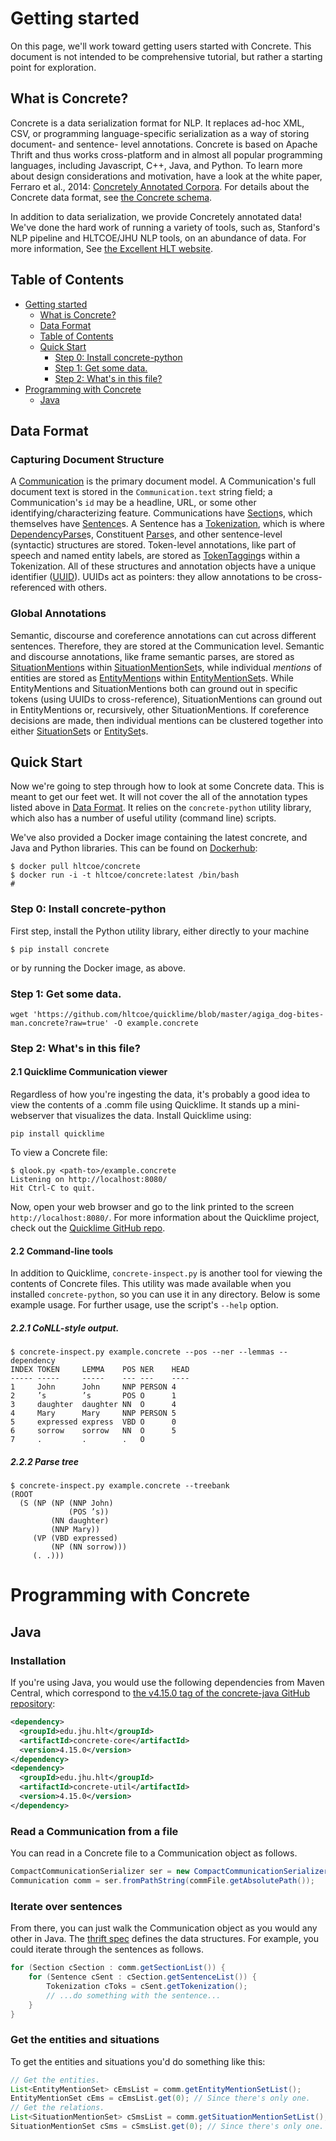 # Getting started

On this page, we'll work toward getting users started with Concrete. This
document is not intended to be comprehensive tutorial, but rather a starting
point for exploration.

## What is Concrete?

Concrete is a data serialization format for NLP. It replaces ad-hoc XML, CSV, or
programming language-specific serialization as a way of storing document- and
sentence- level annotations. Concrete is based on Apache Thrift and thus works
cross-platform and in almost all popular programming languages, including
Javascript, C++, Java, and Python. To learn more about design considerations and
motivation, have a look at the white paper,
Ferraro et al., 2014: [Concretely Annotated Corpora](http://www.akbc.ws/2014/submissions/akbc2014_submission_18.pdf).
For details about the Concrete data format, see
[the Concrete schema](http://hltcoe.github.io/concrete/schema/).

In addition to data serialization, we provide Concretely annotated data! We've
done the hard work of running a variety of tools, such as, Stanford's NLP
pipeline and HLTCOE/JHU NLP tools, on an abundance of data. For more information,
See [the Excellent HLT website](http://hltcoe.github.io/).

## Table of Contents

* [Getting started](#getting-started)
  * [What is Concrete?](#what-is-concrete?)
  * [Data Format](#data-format)
  * [Table of Contents](#table-of-contents)
  * [Quick Start](#quick-start)
    * [Step 0: Install concrete-python](#step-0-install-concrete-python)
    * [Step 1: Get some data.](#step-1-get-some-data.)
    * [Step 2: What's in this file?](#step-2-what's-in-this-file?)
* [Programming with Concrete](#programming-with-concrete)
  * [Java](#java)

## Data Format

### Capturing Document Structure

A
[Communication](http://hltcoe.github.io/concrete/schema/communication.html#Struct_Communication)
is the primary document model. A Communication's full document text is
stored in the `Communication.text` string field; a Communication's
`id` may be a headline, URL, or some other identifying/characterizing
feature. Communications have
[Section](http://hltcoe.github.io/concrete/schema/structure.html#Struct_Section)s,
which themselves have
[Sentence](http://hltcoe.github.io/concrete/schema/structure.html#Struct_Sentence)s. A
Sentence has a
[Tokenization](http://hltcoe.github.io/concrete/schema/structure.html#Struct_Tokenization),
which is where
[DependencyParse](http://hltcoe.github.io/concrete/schema/structure.html#Struct_DependencyParse)s,
Constituent
[Parse](http://hltcoe.github.io/concrete/schema/structure.html#Struct_Parse)s,
and other sentence-level (syntactic) structures are
stored. Token-level annotations, like part of speech and named entity
labels, are stored as
[TokenTagging](http://hltcoe.github.io/concrete/schema/structure.html#Struct_TokenTagging)s
within a Tokenization. All of these structures and annotation objects
have a unique identifier
([UUID](http://hltcoe.github.io/concrete/schema/uuid.html#Struct_UUID)). UUIDs
act as pointers: they allow annotations to be cross-referenced with
others.

### Global Annotations

Semantic, discourse and coreference annotations can cut across
different sentences. Therefore, they are stored at the Communication
level. Semantic and discourse annotations, like frame semantic parses,
are stored as
[SituationMention](http://hltcoe.github.io/concrete/schema/situations.html#Struct_SituationMention)s
within
[SituationMentionSet](http://hltcoe.github.io/concrete/schema/situations.html#Struct_SituationMentionSet)s,
while individual _mentions_ of entities are stored as
[EntityMention](http://hltcoe.github.io/concrete/schema/entities.html#Struct_EntityMention)s
within
[EntityMentionSet](http://hltcoe.github.io/concrete/schema/entities.html#Struct_EntityMentionSet)s. While
EntityMentions and SituationMentions both can ground out in specific
tokens (using UUIDs to cross-reference), SituationMentions can ground
out in EntityMentions or, recursively, other SituationMentions. If
coreference decisions are made, then individual mentions can be
clustered together into either
[SituationSet](http://hltcoe.github.io/concrete/schema/situations.html#Struct_SituationSet)s
or
[EntitySet](http://hltcoe.github.io/concrete/schema/entities.html#Struct_EntitySet)s.

## Quick Start

Now we're going to step through how to look at some Concrete
data. This is meant to get our feet wet. It will not cover the all of
the annotation types listed above in [Data Format](#data-format). It
relies on the `concrete-python` utility library, which also has a
number of useful utility (command line) scripts.

We've also provided a Docker image containing the latest concrete, and
Java and Python libraries. This can be found on
[Dockerhub](https://hub.docker.com/r/hltcoe/concrete/):

```
$ docker pull hltcoe/concrete
$ docker run -i -t hltcoe/concrete:latest /bin/bash
#
```


### Step 0: Install concrete-python

First step, install the Python utility library, either directly to your machine


```
$ pip install concrete
```

or by running the Docker image, as above.

### Step 1: Get some data.

```
wget 'https://github.com/hltcoe/quicklime/blob/master/agiga_dog-bites-man.concrete?raw=true' -O example.concrete
```

### Step 2: What's in this file?

#### 2.1 Quicklime Communication viewer

Regardless of how you're ingesting the data, it's probably a good idea to view
the contents of a .comm file using Quicklime. It stands up a mini-webserver that
visualizes the data. Install Quicklime using:

```
pip install quicklime
```

To view a Concrete file:

    $ qlook.py <path-to>/example.concrete
    Listening on http://localhost:8080/
    Hit Ctrl-C to quit.

Now, open your web browser and go to the link printed to the screen
``http://localhost:8080/``. For more information about the Quicklime project,
check out the [Quicklime GitHub repo](https://github.com/hltcoe/quicklime).

#### 2.2 Command-line tools

In addition to Quicklime, ``concrete-inspect.py`` is another tool for viewing
the contents of Concrete files. This utility was made available when you
installed ``concrete-python``, so you can use it in any directory. Below is some
example usage. For further usage, use the script's ``--help`` option.

##### 2.2.1 CoNLL-style output.

    $ concrete-inspect.py example.concrete --pos --ner --lemmas --dependency
    INDEX TOKEN     LEMMA    POS NER    HEAD
    ----- -----     -----    --- ---    ----
    1     John      John     NNP PERSON 4
    2     ’s        ’s       POS O      1
    3     daughter  daughter NN  O      4
    4     Mary      Mary     NNP PERSON 5
    5     expressed express  VBD O      0
    6     sorrow    sorrow   NN  O      5
    7     .         .        .   O

##### 2.2.2 Parse tree

    $ concrete-inspect.py example.concrete --treebank
    (ROOT
      (S (NP (NP (NNP John)
                 (POS ’s))
             (NN daughter)
             (NNP Mary))
         (VP (VBD expressed)
             (NP (NN sorrow)))
         (. .)))

# Programming with Concrete

## Java

### Installation

If you're using Java, you would use the following dependencies from Maven Central, which correspond to [the v4.15.0 tag of the concrete-java GitHub repository](https://github.com/hltcoe/concrete-java/tree/v4.15.0):

```xml
<dependency>
  <groupId>edu.jhu.hlt</groupId>
  <artifactId>concrete-core</artifactId>
  <version>4.15.0</version>
</dependency>
<dependency>
  <groupId>edu.jhu.hlt</groupId>
  <artifactId>concrete-util</artifactId>
  <version>4.15.0</version>
</dependency>
```

### Read a Communication from a file

You can read in a Concrete file to a Communication object as follows.

```java
CompactCommunicationSerializer ser = new CompactCommunicationSerializer();
Communication comm = ser.fromPathString(commFile.getAbsolutePath());
```

### Iterate over sentences

From there, you can just walk the Communication object as you would any other in
Java. The [thrift spec](http://hltcoe.github.io/concrete/schema/communication.html)
defines the data structures. For example, you could iterate through the
sentences as follows.

```java
for (Section cSection : comm.getSectionList()) {
    for (Sentence cSent : cSection.getSentenceList()) {
        Tokenization cToks = cSent.getTokenization();
        // ...do something with the sentence...
    }
}
```

### Get the entities and situations

To get the entities and situations you'd do something like this:

```java
// Get the entities.
List<EntityMentionSet> cEmsList = comm.getEntityMentionSetList();
EntityMentionSet cEms = cEmsList.get(0); // Since there's only one.
// Get the relations.
List<SituationMentionSet> cSmsList = comm.getSituationMentionSetList();
SituationMentionSet cSms = cSmsList.get(0); // Since there's only one.
```
